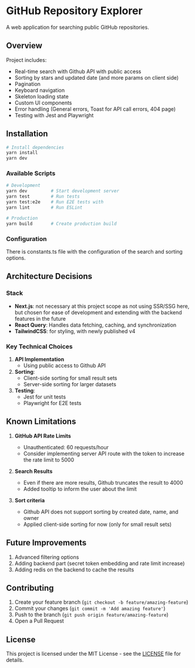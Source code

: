 # GitHub Repository Explorer

A web application for searching public GitHub repositories.

## Overview

Project includes:
- Real-time search with Github API with public access
- Sorting by stars and updated date (and more params on client side)
- Pagination
- Keyboard navigation
- Skeleton loading state
- Custom UI components
- Error handling (General errors, Toast for API call errors, 404 page)
- Testing with Jest and Playwright

## Installation

```bash
# Install dependencies
yarn install
yarn dev
```

### Available Scripts

```bash
# Development
yarn dev         # Start development server
yarn test        # Run tests
yarn test:e2e    # Run E2E tests with 
yarn lint        # Run ESLint

# Production
yarn build       # Create production build
```

### Configuration
There is constants.ts file with the configuration of the search and sorting options.

## Architecture Decisions

### Stack

- **Next.js**: not necessary at this project scope as not using SSR/SSG here, but chosen for ease of development and extending with the backend features in the future
- **React Query**: Handles data fetching, caching, and synchronization
- **TailwindCSS**: for styling, with newly published v4

### Key Technical Choices

1. **API Implementation**
   - Using public access to Github API
2. **Sorting**:
   - Client-side sorting for small result sets
   - Server-side sorting for larger datasets
3. **Testing**:
   - Jest for unit tests
   - Playwright for E2E tests


## Known Limitations

1. **GitHub API Rate Limits**
   - Unauthenticated: 60 requests/hour
   - Consider implementing server API route with the token to increase the rate limit to 5000

2. **Search Results**
   - Even if there are more results, Github truncates the result to 4000
   - Added tooltip to inform the user about the limit

3. **Sort criteria**
   - Github API does not support sorting by created date, name, and owner
   - Applied client-side sorting for now (only for small result sets)


## Future Improvements

1. Advanced filtering options
2. Adding backend part (secret token embedding and rate limit increase)
3. Adding redis on the backend to cache the results

## Contributing

1. Create your feature branch (`git checkout -b feature/amazing-feature`)
2. Commit your changes (`git commit -m 'Add amazing feature'`)
3. Push to the branch (`git push origin feature/amazing-feature`)
4. Open a Pull Request

## License

This project is licensed under the MIT License - see the [LICENSE](LICENSE) file for details.
